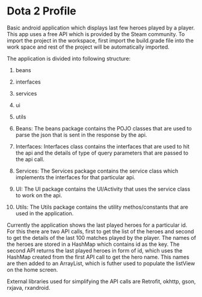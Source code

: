 # Dota 2 Profile
Basic android application which displays last few heroes played by a player. This app uses a free API which is provided by the Steam community. To import the project in the workspace, first import the build.grade file into the work space and rest of the project will be automatically imported.

The application is divided into following structure:
  1. beans
  2. interfaces
  3. services
  4. ui
  5. utils
  
1. Beans:
  The beans package contains the POJO classes that are used to parse the json that is sent in the response by the api.

2. Interfaces:
  Interfaces class contains the interfaces that are used to hit the api and the details of type of query parameters that are passed to the api call.

3. Services:
  The Services package contains the service class which implements the interfaces for that particular api.

4. UI:
  The UI package contains the UI/Activity that uses the service class to work on the api.

5. Utils:
  The Utils package contains the utility methos/constants that are used in the application.


Currently the application shows the last played heroes for a particular id. For this there are two API calls, first to get the list of the heroes and second to get the details of the last 100 matches played by the player.
The names of the heroes are stored in a HashMap which contains id as the key.
The second API returns the last played heroes in form of id, which uses the HashMap created from the first API call to get the hero name.
This names are then added to an ArrayList, which is futher used to populate the listView on the home screen.

External libraries used for simplifying the API calls are Retrofit, okhttp, gson, rxjava, rxandroid.
